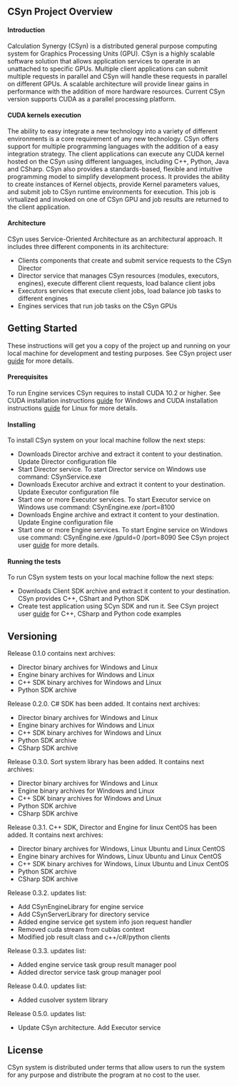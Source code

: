 ## CSyn Project Overview
#### Introduction
Calculation Synergy (CSyn) is a distributed general purpose computing system for Graphics Processing Units (GPU).
CSyn is a highly scalable software solution that allows application services to operate in an unattached to specific GPUs.
Multiple client applications can submit multiple requests in parallel and CSyn will handle these requests in parallel on different GPUs.
A scalable architecture will provide linear gains in performance with the addition of more hardware resources.
Current CSyn version supports CUDA as a parallel processing platform.
#### CUDA kernels execution
The ability to easy integrate a new technology into a variety of different environments is a core requirement of any new technology.
CSyn offers support for multiple programming languages with the addition of a easy integration strategy.
The client applications can execute any CUDA kernel hosted on the CSyn using different languages, including C++, Python, Java and CSharp.
CSyn also provides a standards-based, flexible and intuitive programming model to simplify development process.
It provides the ability to create instances of Kernel objects, provide Kernel parameters values, and submit job to CSyn runtime environments
for execution. This job is virtualized and invoked on one of CSyn GPU and job results are returned to the client application.
#### Architecture
CSyn uses Service-Oriented Architecture as an architectural approach.
It includes three different components in its architecture:
- Clients components that create and submit service requests to the CSyn Director
- Director service that manages CSyn resources (modules, executors, engines), execute different client requests, load balance client jobs 
- Executors services that execute client jobs, load balance job tasks to different engines
- Engines services that run job tasks on the CSyn GPUs
## Getting Started
These instructions will get you a copy of the project up and running on your local machine for development and testing purposes.
See CSyn project user [guide](http://mobilegamestudio.com/calcsynergy_user_guide/index.html) for more details.
#### Prerequisites
To run Engine services CSyn requires to install CUDA 10.2 or higher.
See CUDA installation instructions [guide](https://docs.nvidia.com/cuda/cuda-installation-guide-microsoft-windows/index.html) for Windows and CUDA installation instructions [guide](https://docs.nvidia.com/cuda/cuda-installation-guide-linux/index.html) for Linux for more details.
#### Installing
To install CSyn system on your local machine follow the next steps:
- Downloads Director archive and extract it content to your destination. Update Director configuration file
- Start Director service. To start Director service on Windows use command: CSynService.exe
- Downloads Executor archive and extract it content to your destination. Update Executor configuration file
- Start one or more Executor services. To start Executor service on Windows use command: CSynEngine.exe  /port=8100
- Downloads Engine archive and extract it content to your destination. Update Engine configuration file
- Start one or more Engine services. To start Engine service on Windows use command: CSynEngine.exe  /gpuId=0 /port=8090
See CSyn project user [guide](http://mobilegamestudio.com/calcsynergy_user_guide/index.html) for more details.
#### Running the tests
To run CSyn system tests on your local machine follow the next steps:
- Downloads Client SDK archive and extract it content to your destination. CSyn provides C++, CShart and Python SDK
- Create test application using SCyn SDK and run it. See CSyn project user [guide](http://mobilegamestudio.com/calcsynergy_user_guide/index.html) for C++, CSharp and Python code examples
## Versioning
Release 0.1.0 contains next archives:
- Director binary archives for Windows and Linux
- Engine binary archives for Windows and Linux
- C++ SDK binary archives for Windows and Linux
- Python SDK archive

Release 0.2.0. C# SDK has been added. It contains next archives:
- Director binary archives for Windows and Linux
- Engine binary archives for Windows and Linux
- C++ SDK binary archives for Windows and Linux
- Python SDK archive
- CSharp SDK archive

Release 0.3.0. Sort system library has been added. It contains next archives:
- Director binary archives for Windows and Linux
- Engine binary archives for Windows and Linux
- C++ SDK binary archives for Windows and Linux
- Python SDK archive
- CSharp SDK archive

Release 0.3.1. C++ SDK, Director and Engine for linux CentOS has been added. It contains next archives:
- Director binary archives for Windows, Linux Ubuntu and Linux CentOS
- Engine binary archives for Windows, Linux Ubuntu and Linux CentOS
- C++ SDK binary archives for Windows, Linux Ubuntu and Linux CentOS
- Python SDK archive
- CSharp SDK archive

Release 0.3.2. updates list:
- Add CSynEngineLibrary for engine service
- Add CSynServerLibrary for directory service 
- Added engine service get system info json request handler
- Removed cuda stream from cublas context
- Modified job result class and c++/c#/python clients

Release 0.3.3. updates list:
- Added engine service task group result manager pool
- Added director service task group manager pool

Release 0.4.0. updates list:
- Added cusolver system library

Release 0.5.0. updates list:
- Update CSyn architecture. Add Executor service


## License
CSyn system is distributed under terms that allow users to run the system for any purpose and distribute the program at no cost to the user.
